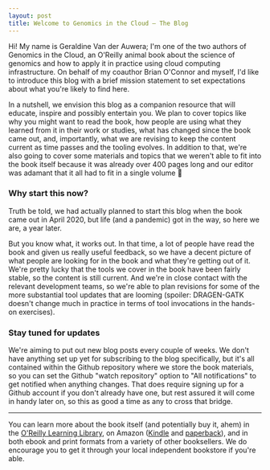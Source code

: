 ```yaml
---
layout: post
title: Welcome to Genomics in the Cloud — The Blog
---
```


Hi! My name is Geraldine Van der Auwera; I'm one of the two authors of Genomics in the Cloud, an O'Reilly animal book about the science of genomics and how to apply it in practice using cloud computing infrastructure. On behalf of my coauthor Brian O'Connor and myself, I'd like to introduce this blog with a brief mission statement to set expectations about what you're likely to find here. 

In a nutshell, we envision this blog as a companion resource that will educate, inspire and possibly entertain you. We plan to cover topics like why you might want to read the book, how people are using what they learned from it in their work or studies, what has changed since the book came out, and, importantly, what we are revising to keep the content current as time passes and the tooling evolves. In addition to that, we're also going to cover some materials and topics that we weren't able to fit into the book itself because it was already over 400 pages long and our editor was adamant that it all had to fit in a single volume 🤷 


### Why start this now?

Truth be told, we had actually planned to start this blog when the book came out in April 2020, but life (and a pandemic) got in the way, so here we are, a year later. 

But you know what, it works out. In that time, a lot of people have read the book and given us really useful feedback, so we have a decent picture of what people are looking for in the book and what they're getting out of it. We're pretty lucky that the tools we cover in the book have been fairly stable, so the content is still current. And we're in close contact with the relevant development teams, so we're able to plan revisions for some of the more substantial tool updates that are looming (spoiler: DRAGEN-GATK doesn't change much in practice in terms of tool invocations in the hands-on exercises). 


### Stay tuned for updates 

We're aiming to put out new blog posts every couple of weeks. We don't have anything set up yet for subscribing to the blog specifically, but it's all contained within the Github repository where we store the book materials, so you can set the Github "watch repository" option to "All notifications" to get notified when anything changes. That does require signing up for a Github account if you don't already have one, but rest assured it will come in handy later on, so this as good a time as any to cross that bridge.

----

You can learn more about the book itself (and potentially buy it, ahem) in the [O'Reilly Learning Library](https://oreil.ly/genomics-cloud), on Amazon ([Kindle](https://www.amazon.com/Genomics-Cloud-Using-Docker-Terra-ebook-dp-B086Q7D47V/dp/B086Q7D47V/) and [paperback](https://www.amazon.com/Genomics-Cloud-GATK-Spark-Docker/dp/1491975199)), and in both ebook and print formats from a variety of other booksellers. We do encourage you to get it through your local independent bookstore if you're able. 
